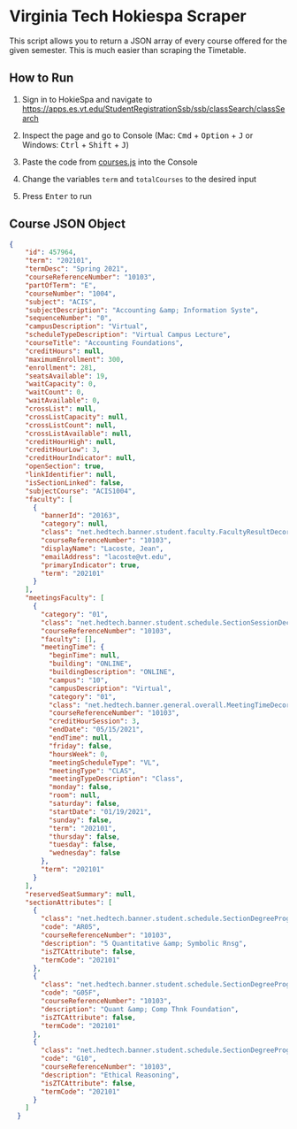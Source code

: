 # Virginia Tech Hokiespa Scraper
This script allows you to return a JSON array of every course offered for the given semester. This is much easier than scraping the Timetable. <br/>

## How to Run
1. Sign in to HokieSpa and navigate to https://apps.es.vt.edu/StudentRegistrationSsb/ssb/classSearch/classSearch <br/>

1. Inspect the page and go to Console (Mac: <kbd>Cmd</kbd> + <kbd>Option</kbd> + <kbd>J</kbd> or Windows: <kbd>Ctrl</kbd> + <kbd>Shift</kbd> + <kbd>J</kbd>)<br/>

1. Paste the code from [courses.js](courses.js) into the Console <br/>

1. Change the variables `term` and `totalCourses` to the desired input <br/>

1. Press <kbd>Enter</kbd> to run <br/>

## Course JSON Object
```json
{
    "id": 457964,
    "term": "202101",
    "termDesc": "Spring 2021",
    "courseReferenceNumber": "10103",
    "partOfTerm": "E",
    "courseNumber": "1004",
    "subject": "ACIS",
    "subjectDescription": "Accounting &amp; Information Syste",
    "sequenceNumber": "0",
    "campusDescription": "Virtual",
    "scheduleTypeDescription": "Virtual Campus Lecture",
    "courseTitle": "Accounting Foundations",
    "creditHours": null,
    "maximumEnrollment": 300,
    "enrollment": 281,
    "seatsAvailable": 19,
    "waitCapacity": 0,
    "waitCount": 0,
    "waitAvailable": 0,
    "crossList": null,
    "crossListCapacity": null,
    "crossListCount": null,
    "crossListAvailable": null,
    "creditHourHigh": null,
    "creditHourLow": 3,
    "creditHourIndicator": null,
    "openSection": true,
    "linkIdentifier": null,
    "isSectionLinked": false,
    "subjectCourse": "ACIS1004",
    "faculty": [
      {
        "bannerId": "20163",
        "category": null,
        "class": "net.hedtech.banner.student.faculty.FacultyResultDecorator",
        "courseReferenceNumber": "10103",
        "displayName": "Lacoste, Jean",
        "emailAddress": "lacoste@vt.edu",
        "primaryIndicator": true,
        "term": "202101"
      }
    ],
    "meetingsFaculty": [
      {
        "category": "01",
        "class": "net.hedtech.banner.student.schedule.SectionSessionDecorator",
        "courseReferenceNumber": "10103",
        "faculty": [],
        "meetingTime": {
          "beginTime": null,
          "building": "ONLINE",
          "buildingDescription": "ONLINE",
          "campus": "10",
          "campusDescription": "Virtual",
          "category": "01",
          "class": "net.hedtech.banner.general.overall.MeetingTimeDecorator",
          "courseReferenceNumber": "10103",
          "creditHourSession": 3,
          "endDate": "05/15/2021",
          "endTime": null,
          "friday": false,
          "hoursWeek": 0,
          "meetingScheduleType": "VL",
          "meetingType": "CLAS",
          "meetingTypeDescription": "Class",
          "monday": false,
          "room": null,
          "saturday": false,
          "startDate": "01/19/2021",
          "sunday": false,
          "term": "202101",
          "thursday": false,
          "tuesday": false,
          "wednesday": false
        },
        "term": "202101"
      }
    ],
    "reservedSeatSummary": null,
    "sectionAttributes": [
      {
        "class": "net.hedtech.banner.student.schedule.SectionDegreeProgramAttributeDecorator",
        "code": "AR05",
        "courseReferenceNumber": "10103",
        "description": "5 Quantitative &amp; Symbolic Rnsg",
        "isZTCAttribute": false,
        "termCode": "202101"
      },
      {
        "class": "net.hedtech.banner.student.schedule.SectionDegreeProgramAttributeDecorator",
        "code": "G05F",
        "courseReferenceNumber": "10103",
        "description": "Quant &amp; Comp Thnk Foundation",
        "isZTCAttribute": false,
        "termCode": "202101"
      },
      {
        "class": "net.hedtech.banner.student.schedule.SectionDegreeProgramAttributeDecorator",
        "code": "G10",
        "courseReferenceNumber": "10103",
        "description": "Ethical Reasoning",
        "isZTCAttribute": false,
        "termCode": "202101"
      }
    ]
  }
  ```



